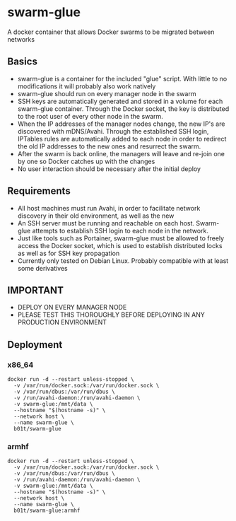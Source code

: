 # swarm-glue
A docker container that allows Docker swarms to be migrated between networks

## Basics
* swarm-glue is a container for the included "glue" script. With little to no modifications it will probably also work natively
* swarm-glue should run on every manager node in the swarm
* SSH keys are automatically generated and stored in a volume for each swarm-glue container. Through the Docker socket, the key is distributed to the root user of every other node in the swarm.
* When the IP addresses of the manager nodes change, the new IP's are discovered with mDNS/Avahi. Through the established SSH login, IPTables rules are automatically added to each node in order to redirect the old IP addresses to the new ones and resurrect the swarm.
* After the swarm is back online, the managers will leave and re-join one by one so Docker catches up with the changes
* No user interaction should be necessary after the initial deploy

## Requirements
* All host machines must run Avahi, in order to facilitate network discovery in their old environment, as well as the new
* An SSH server must be running and reachable on each host. Swarm-glue attempts to establish SSH login to each node in the network.
* Just like tools such as Portainer, swarm-glue must be allowed to freely access the Docker socket, which is used to establish distributed locks as well as for SSH key propagation
* Currently only tested on Debian Linux. Probably compatible with at least some derivatives

## **IMPORTANT**
* DEPLOY ON EVERY MANAGER NODE
* PLEASE TEST THIS THOROUGHLY BEFORE DEPLOYING IN ANY PRODUCTION ENVIRONMENT

## Deployment

### x86_64
```
docker run -d --restart unless-stopped \
  -v /var/run/docker.sock:/var/run/docker.sock \
  -v /var/run/dbus:/var/run/dbus \
  -v /run/avahi-daemon:/run/avahi-daemon \
  -v swarm-glue:/mnt/data \
  --hostname "$(hostname -s)" \
  --network host \
  --name swarm-glue \
  b01t/swarm-glue
```

### armhf
```
docker run -d --restart unless-stopped \
  -v /var/run/docker.sock:/var/run/docker.sock \
  -v /var/run/dbus:/var/run/dbus \
  -v /run/avahi-daemon:/run/avahi-daemon \
  -v swarm-glue:/mnt/data \
  --hostname "$(hostname -s)" \
  --network host \
  --name swarm-glue \
  b01t/swarm-glue:armhf
```
